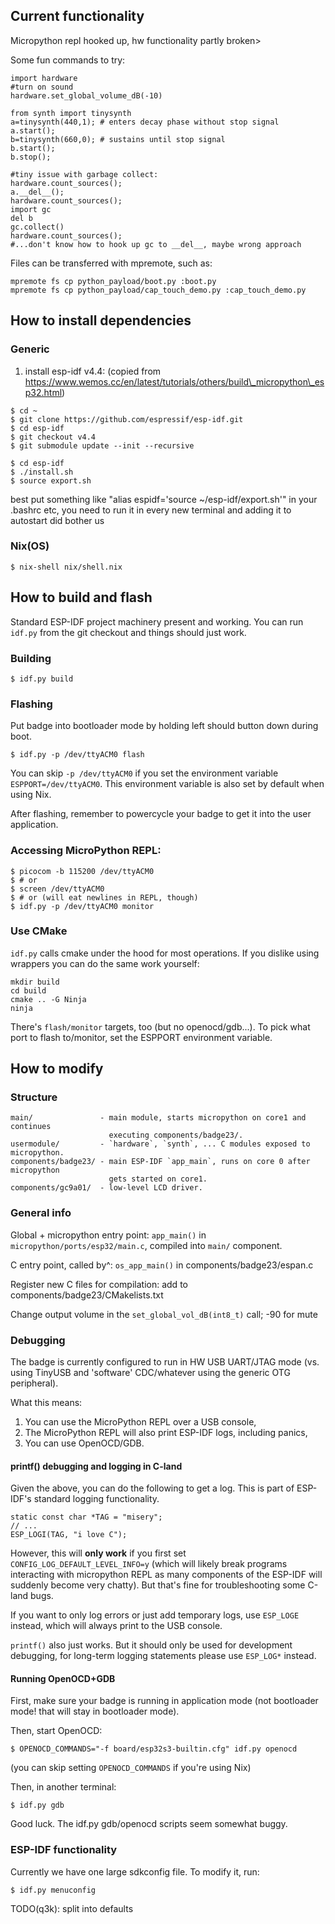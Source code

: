 ## Current functionality

Micropython repl hooked up, hw functionality partly broken>

Some fun commands to try:

```
import hardware
#turn on sound
hardware.set_global_volume_dB(-10)

from synth import tinysynth
a=tinysynth(440,1); # enters decay phase without stop signal
a.start();
b=tinysynth(660,0); # sustains until stop signal
b.start();
b.stop();

#tiny issue with garbage collect:
hardware.count_sources();
a.__del__();
hardware.count_sources();
import gc
del b
gc.collect()
hardware.count_sources();
#...don't know how to hook up gc to __del__, maybe wrong approach
```

Files can be transferred with mpremote, such as:

```
mpremote fs cp python_payload/boot.py :boot.py
mpremote fs cp python_payload/cap_touch_demo.py :cap_touch_demo.py
```

## How to install dependencies

### Generic

1. install esp-idf v4.4:
(copied from https://www.wemos.cc/en/latest/tutorials/others/build\_micropython\_esp32.html)
```
$ cd ~
$ git clone https://github.com/espressif/esp-idf.git
$ cd esp-idf
$ git checkout v4.4
$ git submodule update --init --recursive

$ cd esp-idf
$ ./install.sh
$ source export.sh
```
best put something like "alias espidf='source ~/esp-idf/export.sh'" in your .bashrc etc,
you need to run it in every new terminal and adding it to autostart did bother us

### Nix(OS)

```
$ nix-shell nix/shell.nix
```

## How to build and flash

Standard ESP-IDF project machinery present and working. You can run `idf.py` from the git checkout and things should just work.

### Building

```
$ idf.py build
```

### Flashing

Put badge into bootloader mode by holding left should button down during boot.

```
$ idf.py -p /dev/ttyACM0 flash
```

You can skip `-p /dev/ttyACM0` if you set the environment variable `ESPPORT=/dev/ttyACM0`. This environment variable is also set by default when using Nix.

After flashing, remember to powercycle your badge to get it into the user application.

### Accessing MicroPython REPL:

```
$ picocom -b 115200 /dev/ttyACM0
$ # or
$ screen /dev/ttyACM0
$ # or (will eat newlines in REPL, though)
$ idf.py -p /dev/ttyACM0 monitor
```

### Use CMake

`idf.py` calls cmake under the hood for most operations. If you dislike using wrappers you can do the same work yourself:

```
mkdir build
cd build
cmake .. -G Ninja
ninja
```

There's `flash/monitor` targets, too (but no openocd/gdb...). To pick what port to flash to/monitor, set the ESPPORT environment variable.

## How to modify

### Structure

```
main/               - main module, starts micropython on core1 and continues
                      executing components/badge23/.
usermodule/         - `hardware`, `synth`, ... C modules exposed to micropython.
components/badge23/ - main ESP-IDF `app_main`, runs on core 0 after micropython
                      gets started on core1.
components/gc9a01/  - low-level LCD driver.
```

### General info

Global + micropython entry point: `app_main()` in `micropython/ports/esp32/main.c`, compiled into `main/` component.

C entry point, called by^: `os_app_main()` in components/badge23/espan.c

Register new C files for compilation: add to components/badge23/CMakelists.txt

Change output volume in the `set_global_vol_dB(int8_t)` call; -90 for mute

### Debugging

The badge is currently configured to run in HW USB UART/JTAG mode (vs. using TinyUSB and 'software' CDC/whatever using the generic OTG peripheral).

What this means:

1. You can use the MicroPython REPL over a USB console,
2. The MicroPython REPL will also print ESP-IDF logs, including panics,
3. You can use OpenOCD/GDB.

#### printf() debugging and logging in C-land

Given the above, you can do the following to get a log. This is part of ESP-IDF's standard logging functionality.

```
static const char *TAG = "misery";
// ...
ESP_LOGI(TAG, "i love C");
```

However, this will **only work** if you first set `CONFIG_LOG_DEFAULT_LEVEL_INFO=y` (which will likely break programs interacting with micropython REPL as many components of the ESP-IDF will suddenly become very chatty). But that's fine for troubleshooting some C-land bugs.

If you want to only log errors or just add temporary logs, use `ESP_LOGE` instead, which will always print to the USB console.

`printf()` also just works. But it should only be used for development debugging, for long-term logging statements please use `ESP_LOG*` instead.

#### Running OpenOCD+GDB

First, make sure your badge is running in application mode (not bootloader mode! that will stay in bootloader mode).

Then, start OpenOCD:

```
$ OPENOCD_COMMANDS="-f board/esp32s3-builtin.cfg" idf.py openocd
```

(you can skip setting `OPENOCD_COMMANDS` if you're using Nix)

Then, in another terminal:

```
$ idf.py gdb
```

Good luck. The idf.py gdb/openocd scripts seem somewhat buggy.

### ESP-IDF functionality

Currently we have one large sdkconfig file. To modify it, run:

```
$ idf.py menuconfig
```

TODO(q3k): split into defaults
